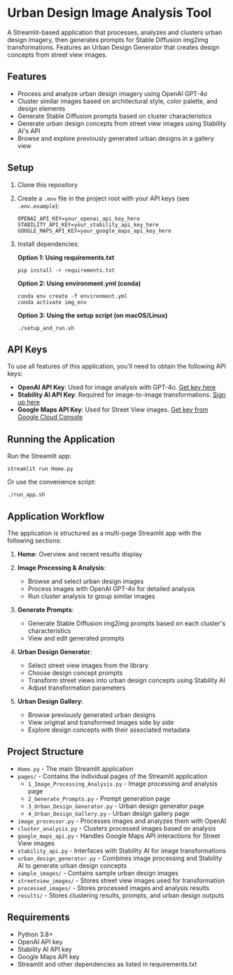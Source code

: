 # Urban Design Image Analysis Tool

A Streamlit-based application that processes, analyzes and clusters urban design imagery, then generates prompts for Stable Diffusion img2img transformations. Features an Urban Design Generator that creates design concepts from street view images.

## Features

- Process and analyze urban design imagery using OpenAI GPT-4o
- Cluster similar images based on architectural style, color palette, and design elements
- Generate Stable Diffusion prompts based on cluster characteristics
- Generate urban design concepts from street view images using Stability AI's API
- Browse and explore previously generated urban designs in a gallery view

## Setup

1. Clone this repository
2. Create a `.env` file in the project root with your API keys (see `.env.example`):
   ```
   OPENAI_API_KEY=your_openai_api_key_here
   STABILITY_API_KEY=your_stability_api_key_here
   GOOGLE_MAPS_API_KEY=your_google_maps_api_key_here
   ```

3. Install dependencies:

   **Option 1: Using requirements.txt**
   ```
   pip install -r requirements.txt
   ```

   **Option 2: Using environment.yml (conda)**
   ```
   conda env create -f environment.yml
   conda activate img_env
   ```

   **Option 3: Using the setup script (on macOS/Linux)**
   ```
   ./setup_and_run.sh
   ```

## API Keys

To use all features of this application, you'll need to obtain the following API keys:

- **OpenAI API Key**: Used for image analysis with GPT-4o. [Get key here](https://platform.openai.com/api-keys)
- **Stability AI API Key**: Required for image-to-image transformations. [Sign up here](https://platform.stability.ai/docs/getting-started/authentication)
- **Google Maps API Key**: Used for Street View images. [Get key from Google Cloud Console](https://console.cloud.google.com/google/maps-apis/start)

## Running the Application

Run the Streamlit app:

```
streamlit run Home.py
```

Or use the convenience script:

```
./run_app.sh
```

## Application Workflow

The application is structured as a multi-page Streamlit app with the following sections:

1. **Home**: Overview and recent results display

2. **Image Processing & Analysis**:
   - Browse and select urban design images
   - Process images with OpenAI GPT-4o for detailed analysis
   - Run cluster analysis to group similar images

3. **Generate Prompts**:
   - Generate Stable Diffusion img2img prompts based on each cluster's characteristics
   - View and edit generated prompts

4. **Urban Design Generator**:
   - Select street view images from the library
   - Choose design concept prompts
   - Transform street views into urban design concepts using Stability AI
   - Adjust transformation parameters

5. **Urban Design Gallery**:
   - Browse previously generated urban designs
   - View original and transformed images side by side
   - Explore design concepts with their associated metadata

## Project Structure

- `Home.py` - The main Streamlit application
- `pages/` - Contains the individual pages of the Streamlit application
  - `1_Image_Processing_Analysis.py` - Image processing and analysis page
  - `2_Generate_Prompts.py` - Prompt generation page
  - `3_Urban_Design_Generator.py` - Urban design generator page
  - `4_Urban_Design_Gallery.py` - Urban design gallery page
- `image_processor.py` - Processes images and analyzes them with OpenAI
- `cluster_analysis.py` - Clusters processed images based on analysis
- `google_maps_api.py` - Handles Google Maps API interactions for Street View images
- `stability_api.py` - Interfaces with Stability AI for image transformations
- `urban_design_generator.py` - Combines image processing and Stability AI to generate urban design concepts
- `sample_images/` - Contains sample urban design images
- `streetview_images/` - Stores street view images used for transformation
- `processed_images/` - Stores processed images and analysis results
- `results/` - Stores clustering results, prompts, and urban design outputs

## Requirements

- Python 3.8+
- OpenAI API key
- Stability AI API key
- Google Maps API key
- Streamlit and other dependencies as listed in requirements.txt
